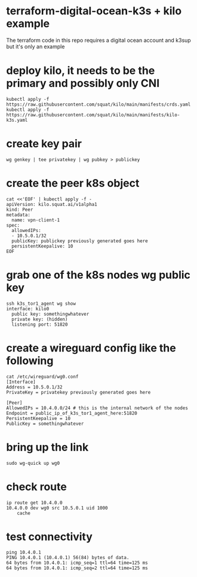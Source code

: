 # terraform-digital-ocean-k3s + kilo example
The terraform code in this repo requires a digital ocean account and k3sup but it's only an example

# deploy kilo, it needs to be the primary and possibly only CNI
```
kubectl apply -f https://raw.githubusercontent.com/squat/kilo/main/manifests/crds.yaml
kubectl apply -f https://raw.githubusercontent.com/squat/kilo/main/manifests/kilo-k3s.yaml
```

# create key pair
```
wg genkey | tee privatekey | wg pubkey > publickey
```

# create the peer k8s object
```
cat <<'EOF' | kubectl apply -f -
apiVersion: kilo.squat.ai/v1alpha1
kind: Peer
metadata:
  name: vpn-client-1
spec:
  allowedIPs:
  - 10.5.0.1/32
  publicKey: publickey previously generated goes here
  persistentKeepalive: 10
EOF
```
# grab one of the k8s nodes wg public key
```
ssh k3s_tor1_agent wg show
interface: kilo0
  public key: somethingwhatever
  private key: (hidden)
  listening port: 51820
```

# create a wireguard config like the following
```
cat /etc/wireguard/wg0.conf
[Interface]
Address = 10.5.0.1/32
PrivateKey = privatekey previously generated goes here

[Peer]
AllowedIPs = 10.4.0.0/24 # this is the internal network of the nodes
Endpoint = public_ip_of_k3s_tor1_agent_here:51820
PersistentKeepalive = 10
PublicKey = somethingwhatever
```

# bring up the link
```
sudo wg-quick up wg0
```
# check route
```
ip route get 10.4.0.0
10.4.0.0 dev wg0 src 10.5.0.1 uid 1000
    cache
```
# test connectivity
```
ping 10.4.0.1
PING 10.4.0.1 (10.4.0.1) 56(84) bytes of data.
64 bytes from 10.4.0.1: icmp_seq=1 ttl=64 time=125 ms
64 bytes from 10.4.0.1: icmp_seq=2 ttl=64 time=125 ms
```
